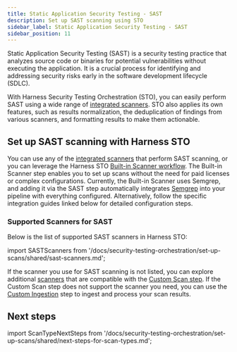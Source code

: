 ```yaml
---
title: Static Application Security Testing - SAST
description: Set up SAST scanning using STO
sidebar_label: Static Application Security Testing - SAST
sidebar_position: 11
---
```


Static Application Security Testing (SAST) is a security testing practice that analyzes source code or binaries for potential vulnerabilities without executing the application. It is a crucial process for identifying and addressing security risks early in the software development lifecycle (SDLC).

With Harness Security Testing Orchestration (STO), you can easily perform SAST using a wide range of [integrated scanners](#supported-scanners-for-sast). STO also applies its own features, such as results normalization, the deduplication of findings from various scanners, and formatting results to make them actionable.

## Set up SAST scanning with Harness STO

You can use any of the [integrated scanners](#supported-scanners-for-sast) that perform SAST scanning, or you can leverage the Harness STO [Built-in Scanner workflow](/docs/security-testing-orchestration/set-up-scans/built-in-scanners). The Built-in Scanner step enables you to set up scans without the need for paid licenses or complex configurations. Currently, the Built-in Scanner uses Semgrep, and adding it via the SAST step automatically integrates [Semgrep](/docs/security-testing-orchestration/sto-techref-category/semgrep/semgrep-scanner-reference#configure-semgrep-as-a-built-in-scanner) into your pipeline with everything configured. Alternatively, follow the specific integration guides linked below for detailed configuration steps.

<DocVideo src="https://youtu.be/qFnS6X4d5Ro?si=2s1oTw2f8q-mzrkx" />

### Supported Scanners for SAST

Below is the list of supported SAST scanners in Harness STO:

import SASTScanners from '/docs/security-testing-orchestration/set-up-scans/shared/sast-scanners.md';

<SASTScanners />

If the scanner you use for SAST scanning is not listed, you can explore additional [scanners](/docs/security-testing-orchestration/custom-scanning/custom-scan-reference) that are compatible with the [Custom Scan step](/docs/security-testing-orchestration/custom-scanning/custom-scan-reference). If the Custom Scan step does not support the scanner you need, you can use the [Custom Ingestion](/docs/security-testing-orchestration/custom-scanning/custom-ingest-reference) step to ingest and process your scan results.

## Next steps  

import ScanTypeNextSteps from '/docs/security-testing-orchestration/set-up-scans/shared/next-steps-for-scan-types.md';

<ScanTypeNextSteps />